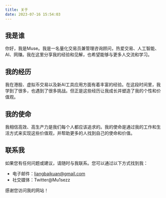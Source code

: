 ```yaml
---
title: 关于
date: 2023-07-16 15:54:03
---
```


## 我是谁

你好，我是Muse。我是一名量化交易员兼管理咨询顾问，热爱交易、人工智能、AI、网赚。我在这里分享我的经验和见解，也希望能够与更多人交流和学习。

## 我的经历

我在港股、虚拟币交易以及新AI工具应用方面有着丰富的经验。在这段时间里，我学到了很多，也遇到了很多挑战。但正是这些经历让我成长并塑造了我的个性和价值观。

## 我的使命

我相信高效、高生产力是我们每个人都应该追求的。我的使命是通过我的工作和生活方式来实现这些价值观，并帮助更多的人找到自己的使命和价值。

## 联系我

如果您有任何问题或建议，请随时与我联系。您可以通过以下方式找到我：

- 电子邮件：liangbaikuan@gmail.com
- 社交媒体：Twitter@Mu1sezz

感谢您访问我的网站！
